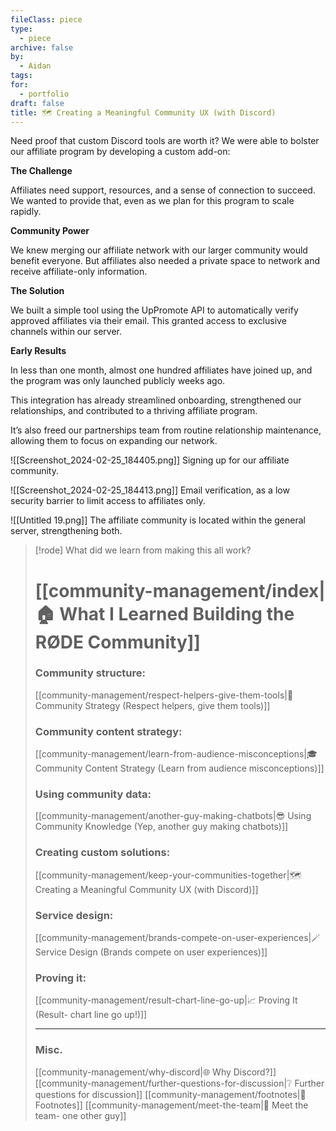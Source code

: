 ```yaml
---
fileClass: piece
type:
  - piece
archive: false
by:
  - Aidan
tags: 
for:
  - portfolio
draft: false
title: 🗺️ Creating a Meaningful Community UX (with Discord)
---
```

Need proof that custom Discord tools are worth it? We were able to bolster our affiliate program by developing a custom add-on:

**The Challenge**

Affiliates need support, resources, and a sense of connection to succeed. We wanted to provide that, even as we plan for this program to scale rapidly.

**Community Power**

We knew merging our affiliate network with our larger community would benefit everyone. But affiliates also needed a private space to network and receive affiliate-only information.

**The Solution**

We built a simple tool using the UpPromote API to automatically verify approved affiliates via their email. This granted access to exclusive channels within our server.

**Early Results**

In less than one month, almost one hundred affiliates have joined up, and the program was only launched publicly weeks ago.

This integration has already streamlined onboarding, strengthened our relationships, and contributed to a thriving affiliate program.

It’s also freed our partnerships team from routine relationship maintenance, allowing them to focus on expanding our network.
  
![[Screenshot_2024-02-25_184405.png]]
Signing up for our affiliate community.

![[Screenshot_2024-02-25_184413.png]]
Email verification, as a low security barrier to limit access to affiliates only.

![[Untitled 19.png]]
The affiliate community is located within the general server, strengthening both.

> [!rode] What did we learn from making this all work?
> # [[community-management/index|🏠 What I Learned Building the RØDE Community]]
> 
> ### Community structure:
> [[community-management/respect-helpers-give-them-tools|💜 Community Strategy (Respect helpers, give them tools)]]
> 
> ### Community content strategy:
> [[community-management/learn-from-audience-misconceptions|🎓 Community Content Strategy (Learn from audience misconceptions)]]
> 
> ### Using community data:
> [[community-management/another-guy-making-chatbots|😎 Using Community Knowledge (Yep, another guy making chatbots)]]
> 
> ### Creating custom solutions:
> [[community-management/keep-your-communities-together|🗺️ Creating a Meaningful Community UX (with Discord)]]
> 
> ### Service design:
> [[community-management/brands-compete-on-user-experiences|🪄 Service Design (Brands compete on user experiences)]]
> 
> ### Proving it:
> [[community-management/result-chart-line-go-up|📈 Proving It (Result- chart line go up!)]]
> 
> ---
> 
> ### Misc.
> [[community-management/why-discord|🌐 Why Discord?]]
> [[community-management/further-questions-for-discussion|❔ Further questions for discussion]]
> [[community-management/footnotes|📜 Footnotes]]
> [[community-management/meet-the-team|👋 Meet the team- one other guy]]